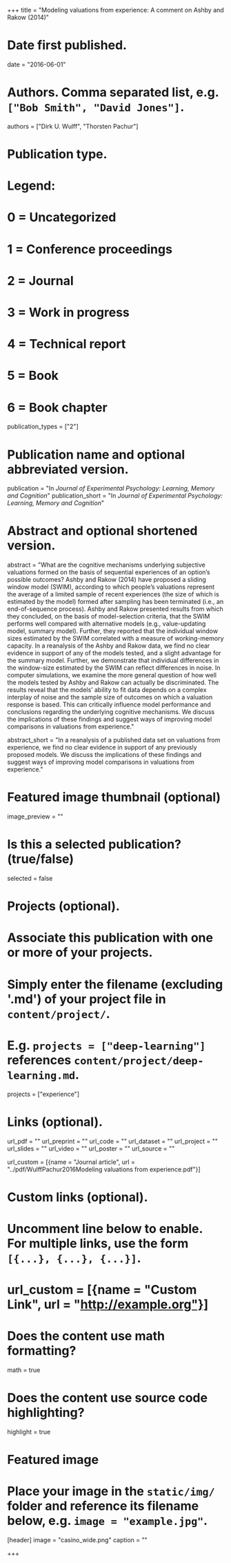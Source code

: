 +++
title = "Modeling valuations from experience: A comment on Ashby and Rakow (2014)"

# Date first published.
date = "2016-06-01"

# Authors. Comma separated list, e.g. `["Bob Smith", "David Jones"]`.
authors = ["Dirk U. Wulff", "Thorsten Pachur"]

# Publication type.
# Legend:
# 0 = Uncategorized
# 1 = Conference proceedings
# 2 = Journal
# 3 = Work in progress
# 4 = Technical report
# 5 = Book
# 6 = Book chapter
publication_types = ["2"]

# Publication name and optional abbreviated version.
publication = "In *Journal of Experimental Psychology: Learning, Memory and Cognition*"
publication_short = "In *Journal of Experimental Psychology: Learning, Memory and Cognition*"

# Abstract and optional shortened version.
abstract = "What are the cognitive mechanisms underlying subjective valuations formed on the basis of sequential experiences of an option’s possible outcomes? Ashby and Rakow (2014) have proposed a sliding window model (SWIM), according to which people’s valuations represent the average of a limited sample of recent experiences (the size of which is estimated by the model) formed after sampling has been terminated (i.e., an end-of-sequence process). Ashby and Rakow presented results from which they concluded, on the basis of model-selection criteria, that the SWIM performs well compared with alternative models (e.g., value-updating model, summary model). Further, they reported that the individual window sizes estimated by the SWIM correlated with a measure of working-memory capacity. In a reanalysis of the Ashby and Rakow data, we find no clear evidence in support of any of the models tested, and a slight advantage for the summary model. Further, we demonstrate that individual differences in the window-size estimated by the SWIM can reflect differences in noise. In computer simulations, we examine the more general question of how well the models tested by Ashby and Rakow can actually be discriminated. The results reveal that the models’ ability to fit data depends on a complex interplay of noise and the sample size of outcomes on which a valuation response is based. This can critically influence model performance and conclusions regarding the underlying cognitive mechanisms. We discuss the implications of these findings and suggest ways of improving model comparisons in valuations from experience."

abstract_short = "In a reanalysis of a published data set on valuations from experience, we find no clear evidence in support of any previously proposed models. We discuss the implications of these findings and suggest ways of improving model comparisons in valuations from experience."


# Featured image thumbnail (optional)
image_preview = ""

# Is this a selected publication? (true/false)
selected = false

# Projects (optional).
#   Associate this publication with one or more of your projects.
#   Simply enter the filename (excluding '.md') of your project file in `content/project/`.
#   E.g. `projects = ["deep-learning"]` references `content/project/deep-learning.md`.
projects = ["experience"]

# Links (optional).
url_pdf = ""
url_preprint = ""
url_code = ""
url_dataset = ""
url_project = ""
url_slides = ""
url_video = ""
url_poster = ""
url_source = ""

url_custom = [{name = "Journal article", url = "../pdf/WulffPachur2016Modeling valuations from experience.pdf"}]

# Custom links (optional).
#   Uncomment line below to enable. For multiple links, use the form `[{...}, {...}, {...}]`.
# url_custom = [{name = "Custom Link", url = "http://example.org"}]

# Does the content use math formatting?
math = true

# Does the content use source code highlighting?
highlight = true

# Featured image
# Place your image in the `static/img/` folder and reference its filename below, e.g. `image = "example.jpg"`.
[header]
image = "casino_wide.png"
caption = ""

+++

